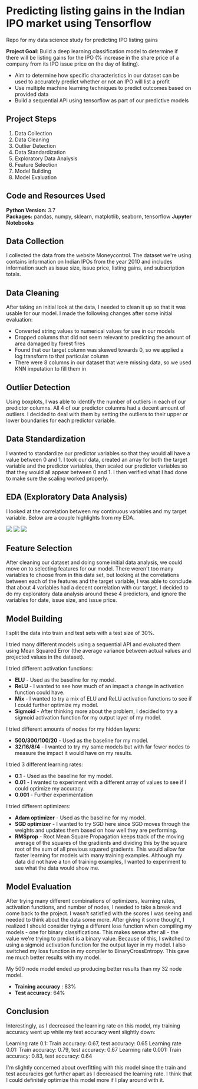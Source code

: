 # Predicting listing gains in the Indian IPO market using Tensorflow
Repo for my data science study for predicting IPO listing gains


**Project Goal**:  Build a deep learning classification model to determine if there will be listing gains for the IPO (% increase in the share price of a company from its IPO issue price on the day of listing).
* Aim to determine how specific characteristics in our dataset can be used to accurately predict whether or not an IPO will list a profit
* Use multiple machine learning techniques to predict outcomes based on provided data
* Build a sequential API using tensorflow as part of our predictive models

## Project Steps
1. Data Collection
2. Data Cleaning
3. Outlier Detection
4. Data Standardization
5. Exploratory Data Analysis
6. Feature Selection
7. Model Building
8. Model Evaluation

## Code and Resources Used  
**Python Version:** 3.7   
**Packages:** pandas, numpy, sklearn, matplotlib, seaborn, tensorflow
**Jupyter Notebooks**  

## Data Collection
I collected the data from the website Moneycontrol. The dataset we're using contains information on Indian IPOs from the year 2010 and includes information such as issue size, issue price, listing gains, and subscription totals.

## Data Cleaning
After taking an initial look at the data, I needed to clean it up so that it was usable for our model. I made the following changes after some initial evaluation:

*	Converted string values to numerical values for use in our models 
*	Dropped columns that did not seem relevant to predicting the amount of area damaged by forest fires
*	Found that our target column was skewed towards 0, so we applied a log transform to that particular column
*	There were 8 columns in our dataset that were missing data, so we used KNN imputation to fill them in

## Outlier Detection
Using boxplots, I was able to identify the number of outliers in each of our predictor columns. All 4 of our predictor columns had a decent amount of outliers. I decided to deal with them by setting the outliers to their upper or lower boundaries for each predictor variable.

## Data Standardization
I wanted to standardize our predictor variables so that they would all have a value between 0 and 1. I took our data, created an array for both the target variable and the predictor variables, then scaled our predictor variables so that they would all appear between 0 and 1. I then verified what I had done to make sure the scaling worked properly.

## EDA (Exploratory Data Analysis)
I looked at the correlation between my continuous variables and my target variable. Below are a couple highlights from my EDA.

![](https://github.com/backfire250/Alex_Portfolio/blob/main/images/ipo_ss_bp.png)
![](https://github.com/backfire250/Alex_Portfolio/blob/main/images/ipo_ss_hm.png)
![](https://github.com/backfire250/Alex_Portfolio/blob/main/images/ipo_ss_main.png)

## Feature Selection
After cleaning our dataset and doing some initial data analysis, we could move on to selecting features for our model. There weren't too many variables to choose from in this data set, but looking at the correlations between each of the features and the target variable, I was able to conclude that about 4 variables had a decent correlation with our target. I decided to do my exploratory data analysis around these 4 predictors, and ignore the variables for date, issue size, and issue price.

## Model Building
I split the data into train and test sets with a test size of 30%.

I tried many different models using a sequential API and evaluated them using Mean Squared Error (the average variance between actual values and projected values in the dataset).

I tried different activation functions:
*    **ELU** - Used as the baseline for my model.
*    **ReLU** - I wanted to see how much of an impact a change in activation function could have.
*    **Mix** - I wanted to try a mix of ELU and ReLU activation functions to see if I could further optimize my model.
*    **Sigmoid** - After thinking more about the problem, I decided to try a sigmoid activation function for my output layer of my model.

I tried different amounts of nodes for my hidden layers:
*    **500/300/100/20** - Used as the baseline for my model.
*    **32/16/8/4** - I wanted to try my same models but with far fewer nodes to measure the impact it would have on my results.

I tried 3 different learning rates:
*    **0.1** - Used as the baseline for my model.
*    **0.01** - I wanted to experiment with a different array of values to see if I could optimize my accuracy.
*    **0.001** - Further experimentation

I tried different optimizers:
*    **Adam optimizer** - Used as the baseline for my model.
*    **SGD optimizer** - I wanted to try SGD here since SGD moves through the weights and updates them based on how well they are performing.
*    **RMSprop** - Root Mean Square Propagation keeps track of the moving average of the squares of the gradients and dividing this by the square root of the sum of all previous squared gradients. This would allow for faster learning for models with many training examples. Although my data did not have a ton of training examples, I wanted to experiment to see what the data would show me.

## Model Evaluation
After trying many different combinations of optimizers, learning rates, activation functions, and number of nodes, I needed to take a break and come back to the project. I wasn't satisfied with the scores I was seeing and needed to think about the data some more. After giving it some thought, I realized I should consider trying a different loss function when compiling my models - one for binary classifications. This makes sense after all - the value we're trying to predict is a binary value. Because of this, I switched to using a sigmoid activation function for the output layer in my model. I also switched my loss function in my compiler to BinaryCrossEntropy. This gave me much better results with my model.

My 500 node model ended up producing better results than my 32 node model.
*    **Training accuracy** : 83%
*    **Test accuracy**: 64%

## Conclusion
Interestingly, as I decreased the learning rate on this model, my training accuracy went up while my test accuracy went slightly down:

Learning rate 0.1:
  Train accuracy: 0.67, test accuracy: 0.65
Learning rate 0.01:
  Train accuracy: 0.79, test accuracy: 0.67
Learning rate 0.001:
  Train accuracy: 0.83, test accuracy: 0.64
  
I'm slightly concerned about overfitting with this model since the train and test accuracies got further apart as I decreased the learning rate. I think that I could definitely optimize this model more if I play around with it.
